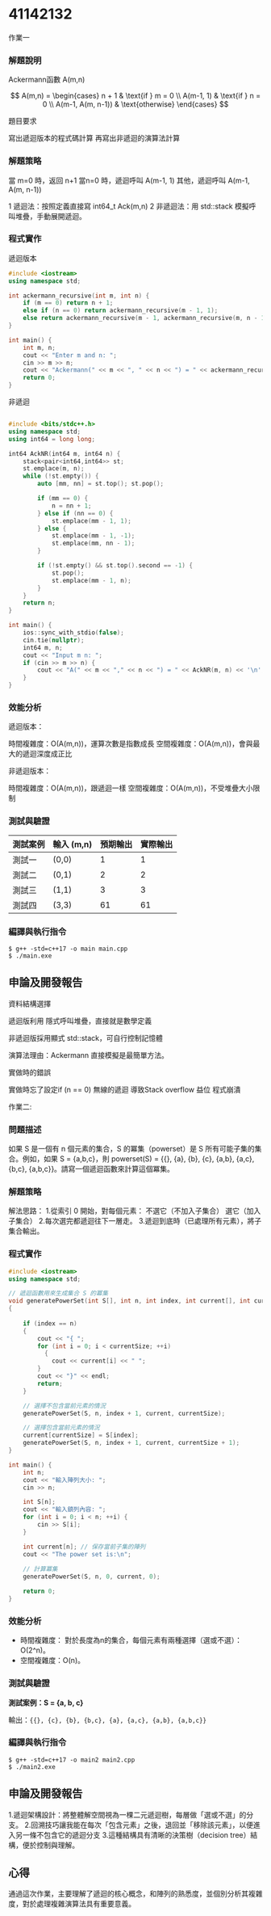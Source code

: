 # 41142132

作業一

### 解題說明

Ackermann函數 A(m,n)

$$
A(m,n) = \begin{cases}
n + 1 & \text{if } m = 0 \\
A(m-1, 1) & \text{if } n = 0 \\
A(m-1, A(m, n-1)) & \text{otherwise}
\end{cases}
$$

題目要求

寫出遞迴版本的程式碼計算
再寫出非遞迴的演算法計算

### 解題策略
當 m=0 時，返回 n+1
當n=0 時，遞迴呼叫 A(m-1, 1)
其他，遞迴呼叫 A(m-1, A(m, n-1))

1	遞迴法：按照定義直接寫 int64_t Ack(m,n)
2	非遞迴法：用 std::stack 模擬呼叫堆疊，手動展開遞迴。

### 程式實作

遞迴版本
```cpp
#include <iostream>
using namespace std;

int ackermann_recursive(int m, int n) {
    if (m == 0) return n + 1;
    else if (n == 0) return ackermann_recursive(m - 1, 1);
    else return ackermann_recursive(m - 1, ackermann_recursive(m, n - 1));
}

int main() {
    int m, n;
    cout << "Enter m and n: ";
    cin >> m >> n;
    cout << "Ackermann(" << m << ", " << n << ") = " << ackermann_recursive(m, n) << endl;
    return 0;
}
```

非遞迴

```cpp

#include <bits/stdc++.h>
using namespace std;
using int64 = long long;

int64 AckNR(int64 m, int64 n) {
    stack<pair<int64,int64>> st;
    st.emplace(m, n);
    while (!st.empty()) {
        auto [mm, nn] = st.top(); st.pop();

        if (mm == 0) {
            n = nn + 1;               
        } else if (nn == 0) {
            st.emplace(mm - 1, 1);       
        } else {
            st.emplace(mm - 1, -1);       
            st.emplace(mm, nn - 1);      
        }

        if (!st.empty() && st.top().second == -1) {
            st.pop();                     
            st.emplace(mm - 1, n);        
        }
    }
    return n;
}

int main() {
    ios::sync_with_stdio(false);
    cin.tie(nullptr);
    int64 m, n;
    cout << "Input m n: ";
    if (cin >> m >> n) {
        cout << "A(" << m << "," << n << ") = " << AckNR(m, n) << '\n';
    }
}
```


### 效能分析


遞迴版本：

時間複雜度：O(A(m,n))，運算次數是指數成長
空間複雜度：O(A(m,n))，會與最大的遞迴深度成正比

非遞迴版本：

時間複雜度：O(A(m,n))，跟遞迴一樣
空間複雜度：O(A(m,n))，不受堆疊大小限制

### 測試與驗證

| 測試案例 | 輸入 (m,n) | 預期輸出 | 實際輸出 |
|----------|------------|----------|----------|
| 測試一   | (0,0)      | 1        | 1        |
| 測試二   | (0,1)      | 2        | 2        |
| 測試三   | (1,1)      | 3        | 3        |
| 測試四   | (3,3)      | 61       | 61       |

### 編譯與執行指令

```shell
$ g++ -std=c++17 -o main main.cpp
$ ./main.exe
```
## 申論及開發報告

資料結構選擇

遞迴版利用 隱式呼叫堆疊，直接就是數學定義

非遞迴版採用顯式 std::stack，可自行控制記憶體

演算法理由：Ackermann 直接模擬是最簡單方法。

實做時的錯誤

實做時忘了設定if (n == 0) 無線的遞迴 導致Stack overflow 益位 程式崩潰

 

作業二:

### 問題描述

如果 S 是一個有 n 個元素的集合，S 的冪集（powerset）是 S 所有可能子集的集合。例如，如果 S = {a,b,c}，則 powerset(S) = {{}, {a}, {b}, {c}, {a,b}, {a,c}, {b,c}, {a,b,c}}。請寫一個遞迴函數來計算這個冪集。

### 解題策略
解法思路：
1.從索引 0 開始，對每個元素：
    不選它（不加入子集合）
    選它（加入子集合）
2.每次選完都遞迴往下一層走。
3.遞迴到底時（已處理所有元素），將子集合輸出。

### 程式實作

```cpp
#include <iostream>
using namespace std;

// 遞迴函數用來生成集合 S 的冪集
void generatePowerSet(int S[], int n, int index, int current[], int currentSize) 
{
  
    if (index == n) 
    {
        cout << "{ ";
        for (int i = 0; i < currentSize; ++i)
          {
            cout << current[i] << " ";
        }
        cout << "}" << endl;
        return;
    }

    // 選擇不包含當前元素的情況
    generatePowerSet(S, n, index + 1, current, currentSize);

    // 選擇包含當前元素的情況
    current[currentSize] = S[index];
    generatePowerSet(S, n, index + 1, current, currentSize + 1);
}

int main() {
    int n;
    cout << "輸入陣列大小: ";
    cin >> n;

    int S[n]; 
    cout << "輸入鎮列內容: ";
    for (int i = 0; i < n; ++i) {
        cin >> S[i];
    }

    int current[n]; // 保存當前子集的陣列
    cout << "The power set is:\n";
    
    // 計算冪集
    generatePowerSet(S, n, 0, current, 0);

    return 0;
}
```

### 效能分析

- 時間複雜度：
對於長度為n的集合，每個元素有兩種選擇（選或不選）：O(2^n)。
- 空間複雜度：O(n)。

### 測試與驗證

**測試案例：S = {a, b, c}**


輸出：`{{}, {c}, {b}, {b,c}, {a}, {a,c}, {a,b}, {a,b,c}}`

### 編譯與執行指令

```shell
$ g++ -std=c++17 -o main2 main2.cpp
$ ./main2.exe
```

## 申論及開發報告

1.遞迴架構設計：將整體解空間視為一棵二元遞迴樹，每層做「選或不選」的分支。
2.回溯技巧讓我能在每次「包含元素」之後，退回並「移除該元素」，以便進入另一條不包含它的遞迴分支
3.這種結構具有清晰的決策樹（decision tree）結構，便於控制與理解。


## 心得

通過這次作業，主要理解了遞迴的核心概念，和陣列的熟悉度，並個別分析其複雜度，對於處理複雜演算法具有重要意義。
